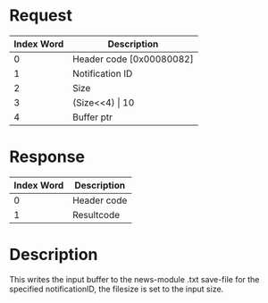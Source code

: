 # Request

| Index Word | Description                |
|------------|----------------------------|
| 0          | Header code \[0x00080082\] |
| 1          | Notification ID            |
| 2          | Size                       |
| 3          | (Size\<\<4) \| 10          |
| 4          | Buffer ptr                 |

# Response

| Index Word | Description |
|------------|-------------|
| 0          | Header code |
| 1          | Resultcode  |

# Description

This writes the input buffer to the news-module .txt save-file for the
specified notificationID, the filesize is set to the input size.